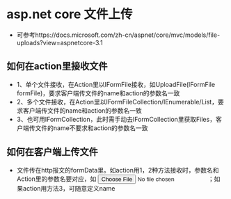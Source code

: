 ﻿# asp.net core 文件上传
* 可参考https://docs.microsoft.com/zh-cn/aspnet/core/mvc/models/file-uploads?view=aspnetcore-3.1

## 如何在action里接收文件
* 1、单个文件接收，在Action里以IFormFile接收，如UploadFile(IFormFile formFile)，要求客户端传文件的name和action的参数名一致
* 2、多个文件接收，在Action里以IFormFileCollection/IEnumerable<IFormFile>/List<IFormFile>，要求客户端传文件的name和action的参数名一致
* 3、也可用IFormCollection，此时需手动去IFormCollection里获取Files，客户端传文件的name不要求和action的参数名一致
## 如何在客户端上传文件
* 文件传在http报文的formData里。如action用1，2种方法接收时，参数名和Action里的参数名要对应，如 <input type="file" name="formFile">；如果action用方法3，可随意定义name
